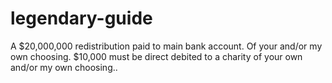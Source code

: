 # legendary-guide
A $20,000,000 redistribution paid to main bank account. Of your and/or my own choosing. $10,000 must be direct debited to a charity of your own and/or my own choosing..
